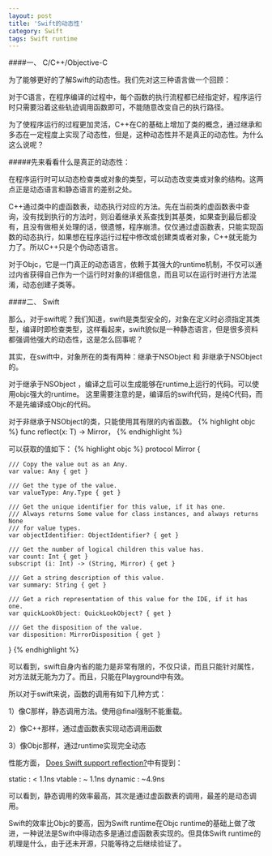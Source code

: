 ```yaml
---
layout: post
title: 'Swift的动态性'
category: Swift
tags: Swift runtime
---
```


####一、 C/C++/Objective-C

为了能够更好的了解Swift的动态性。我们先对这三种语言做一个回顾：

对于C语言，在程序编译的过程中，每个函数的执行流程都已经指定好，程序运行时只需要沿着这些轨迹调用函数即可，不能随意改变自己的执行路径。

为了使程序运行的过程更加灵活，C++在C的基础上增加了类的概念，通过继承和多态在一定程度上实现了动态性，但是，这种动态性并不是真正的动态性。为什么这么说呢？

#####先来看看什么是真正的动态性：

在程序运行时可以动态检查类或对象的类型，可以动态改变类或对象的结构。这两点正是动态语言和静态语言的差别之处。

C++通过类中的虚函数表，动态执行对应的方法。先在当前类的虚函数表中查询，没有找到执行的方法时，则沿着继承关系查找到其基类，如果查到最后都没有，且没有做相关处理的话，很遗憾，程序崩溃。仅仅通过虚函数表，只能实现函数的动态执行，如果想在程序运行过程中修改或创建类或者对象，C++就无能为力了。所以C++只是个伪动态语言。

对于Objc，它是一门真正的动态语言，依赖于其强大的runtime机制，不仅可以通过内省获得自己作为一个运行时对象的详细信息，而且可以在运行时进行方法混淆，动态创建子类等。


####二、 Swift

那么，对于swift呢？我们知道，swift是类型安全的，对象在定义时必须指定其类型，编译时即检查类型，这样看起来，swift貌似是一种静态语言，但是很多资料都强调他强大的动态性，这是怎么回事呢？

其实，在swift中，对象所在的类有两种：继承于NSObject 和 非继承于NSObject的。

对于继承于NSObject ，编译之后可以生成能够在runtime上运行的代码。可以使用objc强大的runtime。
这里需要注意的是，编译后的swift代码，是纯C代码，而不是先编译成Objc的代码。


对于非继承于NSObject的类，只能使用其有限的内省函数。
{% highlight objc %}
func reflect<T>(x: T) -> Mirror，
{% endhighlight %}

可以获取的值如下：
{% highlight objc %}
protocol Mirror {

    /// Copy the value out as an Any.
    var value: Any { get }

    /// Get the type of the value.
    var valueType: Any.Type { get }

    /// Get the unique identifier for this value, if it has one.
    /// Always returns Some value for class instances, and always returns None
    /// for value types.
    var objectIdentifier: ObjectIdentifier? { get }

    /// Get the number of logical children this value has.
    var count: Int { get }
    subscript (i: Int) -> (String, Mirror) { get }

    /// Get a string description of this value.
    var summary: String { get }

    /// Get a rich representation of this value for the IDE, if it has one.
    var quickLookObject: QuickLookObject? { get }

    /// Get the disposition of the value.
    var disposition: MirrorDisposition { get }
}
{% endhighlight %}

可以看到，swift自身内省的能力是非常有限的，不仅只读，而且只能针对属性，对方法就无能为力了。而且，只能在Playground中有效。

所以对于swift来说，函数的调用有如下几种方式：

1）像C那样，静态调用方法。使用@final强制不能重载。

2）像C++那样，通过虚函数表实现动态调用函数

3）像Objc那样，通过runtime实现完全动态

性能方面， [Does Swift support reflection?]( http://stackoverflow.com/questions/24060667/does-swift-support-reflection)中有提到：

static : < 1.1ns
vtable : ~ 1.1ns
dynamic : ~4.9ns

可以看到，静态调用的效率最高，其次是通过虚函数表的调用，最差的是动态调用。

Swift的效率比Objc的要高，因为Swift runtime在Objc runtime的基础上做了改进，一种说法是Swift中得动态多是通过虚函数表实现的。但具体Swift runtime的机理是什么，由于还未开源，只能等待之后继续验证了。
